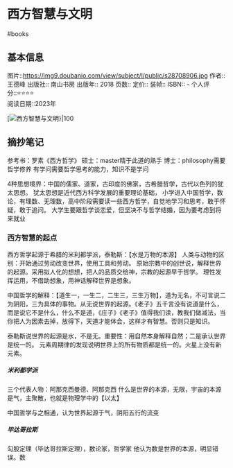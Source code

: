 # 西方智慧与文明
#books 
## 基本信息

图片::https://img9.doubanio.com/view/subject/l/public/s28708906.jpg
作者:: 王德峰
出版社:: 南山书房
出版年:: 2018
页数:: 
定价:: 
装帧:: 
ISBN:: -
个人评分::⭐⭐⭐⭐  
阅读日期::2023年

 [![西方智慧与文明}|100](https://img9.doubanio.com/view/subject/l/public/s28708906.jpg )

## 摘抄笔记

参考书：罗素《西方哲学》
硕士：master精于此道的熟手
博士：philosophy需要哲学修养
有学问需要哲学思考的能力，知识不是学问

4种思想境界：中国的儒家、道家，古印度的佛家，古希腊哲学，古代以色列的犹太思想。
犹太思想是近代西方科学发展的重要理论基础，
小学进入中国哲学，数论，有理数、无理数，高中阶段需要读一些西方哲学，自觉地学习和思考，敢于怀疑，敢于追问。
大学生要跟哲学谈恋爱，但坚决不与哲学结婚，因为要考虑到将来就业

### 西方智慧的起点
西方哲学起源于希腊的米利都学派，泰勒斯：【水是万物的本源】
人类与动物的区别：开始通过劳动改变世界，使用工具和劳动。
原始宗教中的创世说，解释世界的起源。采用拟人化的想想，把人的品质交给神，宗教的起源早于哲学。
理性发挥运用，不借助想象，用神话解释世界是想象。

中国哲学的解释：【道生一，一生二，二生三，三生万物】，道为无名，不可言说二为阴阳，三为具体的事物。从无说世界的起源。《老子》五千言没有说道是什么，而是说它不是什么，什么不是道，《庄子》《老子》值得我们读，教我们做减法，当你把人为因素去掉，放得下，天道才能体会，这样才有智慧。否则只是知识。

泰勒斯说世界的起源是水，不是无。重要性：用自然本身解释自然；二是承认世界是统一的。
元素周期律的发现说明世界上的所有物质都是统一的。火星上没有新元素。

##### 米利都学派
三个代表人物：阿那克西曼德、阿那克西
什么是世界的本源，无限，宇宙的本源是气，主聚散，也就是物理学中的【以太】

中国哲学与之相通，认为世界起源于气，阴阳五行的流变
##### 毕达哥拉斯
勾股定理（毕达哥拉斯定理），数论家，哲学家
他认为数是世界的本源，明显错误。数